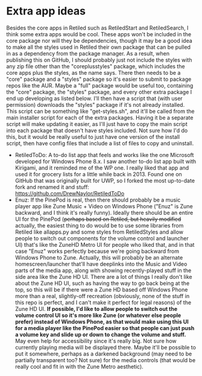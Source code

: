 # Extra app ideas

Besides the core apps in Retiled such as RetiledStart and RetiledSearch, I think some extra apps would be cool. These apps won't be included in the core package nor will they be dependencies, though it may be a good idea to make all the styles used in Retiled their own package that can be pulled in as a dependency from the package manager. As a result, when publishing this on GitHub, I should probably just not include the styles with any zip file other than the "coreplusstyles" package, which includes the core apps plus the styles, as the name says. There then needs to be a "core" package and a "styles" package so it's easier to submit to package repos like the AUR. Maybe a "full" package would be useful too, containing the "core" package, the "styles" package, and every other extra package I end up developing as listed below. I'll then have a script that (with user permission) downloads the "styles" package if it's not already installed. This script can be something like "get-styles.sh", and it'll be called from the main installer script for each of the extra packages. Having it be a separate script will make updating it easier, as I'll just have to copy the main script into each package that doesn't have styles included. Not sure how I'd do this, but it would be really useful to just have one version of the install script, then have config files that include a list of files to copy and uninstall.

- RetiledToDo: A to-do list app that feels and works like the one Microsoft developed for Windows Phone 8.x. I saw another to-do list app built with Kirigami, and it reminded me of the WP one. I really liked that app and used it for grocery lists for a little while back in 2013. Found one on GitHub that was originally built for UWP, so I forked the most up-to-date fork and renamed it and stuff: https://github.com/DrewNaylor/RetiledToDo
- Enuz: If the PinePod is real, then there should probably be a music player app like Zune Music + Video on Windows Phone ("Enuz" is Zune backward, and I think it's really funny). Ideally there should be an entire UI for the PinePod (~~perhaps based on Retiled, but heavily modified~~ actually, the easiest thing to do would be to use some libraries from Retiled like allapps.py and some styles from RetiledStyles and allow people to switch out components for the volume control and launcher UI) that's like the ZuneHD Metro UI for people who liked that, and in that case "Enuz" works perfectly because we're going backward from Windows Phone to Zune. Actually, this will probably be an alternate homescreen/launcher that'll have deeplinks into the Music and Video parts of the media app, along with showing recently-played stuff in the side area like the Zune HD UI. There are a lot of things I really don't like about the Zune HD UI, such as having the way to go back being at the top, so this will be if there were a Zune HD based off Windows Phone more than a real, slightly-off recreation (obviously, none of the stuff in this repo is perfect, and I can't make it perfect for legal reasons) of the Zune HD UI. **If possible, I'd like to allow people to switch out the volume control UI so it's more like Zune (or whatever else people prefer) instead of Windows Phone, as that would make using this UI for a media player like the PinePod easier so that people can just push a volume key and slide up or down to change the volume and stuff.** May even help for accessibility since it's really big. Not sure how currently playing media will be displayed there. Maybe it'll be possible to put it somewhere, perhaps as a darkened background (may need to be partially transparent too? Not sure) for the media controls (that would be really cool and fit in with the Zune Metro aesthetic).
